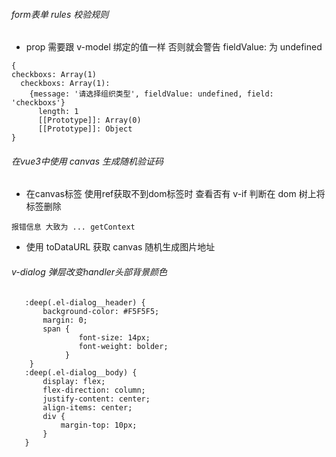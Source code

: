 ###### form表单 rules 校验规则 
- prop 需要跟 v-model 绑定的值一样 否则就会警告 fieldValue: 为 undefined
```
{
checkboxs: Array(1)
  checkboxs: Array(1): 
    {message: '请选择组织类型', fieldValue: undefined, field: 'checkboxs'}
      length: 1
      [[Prototype]]: Array(0)
      [[Prototype]]: Object
}
```

###### 在vue3中使用 canvas 生成随机验证码
- 在canvas标签 使用ref获取不到dom标签时 查看否有 v-if 判断在 dom 树上将标签删除
```
报错信息 大致为 ... getContext
```
- 使用 toDataURL 获取 canvas 随机生成图片地址

###### v-dialog 弹层改变handler头部背景颜色

```
   :deep(.el-dialog__header) {
       background-color: #F5F5F5;
       margin: 0;
       span {
               font-size: 14px;
               font-weight: bolder;
            }
    }
   :deep(.el-dialog__body) {
       display: flex;
       flex-direction: column;
       justify-content: center;
       align-items: center;
       div {
           margin-top: 10px;
       }
   }
```

